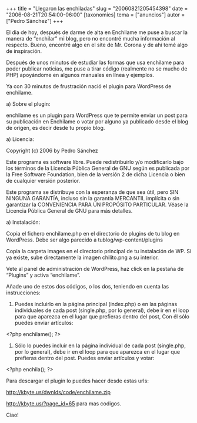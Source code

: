 +++
title = "Llegaron las enchiladas"
slug = "20060821205454398"
date = "2006-08-21T20:54:00-06:00"
[taxonomies]
tema = ["anuncios"]
autor = ["Pedro Sánchez"]
+++

El dia de hoy, después de darme de alta en Enchilame me puse a buscar la
manera de “enchilar” mi blog, pero no encontré mucha información al
respecto. Bueno, encontré algo en el site de Mr. Corona y de ahí tomé
algo de inspiración.

Después de unos minutos de estudiar las formas que usa enchilame para
poder publicar noticias, me puse a tirar código (realmente no se mucho
de PHP) apoyándome en algunos manuales en línea y ejemplos.

Ya con 30 minutos de frustración nació el plugin para WordPress de
enchilame.

<!-- more -->
a)  Sobre el plugin:

enchilame es un plugin para WordPress que te permite enviar un post para
su publicación en Enchilame o votar por alguno ya publicado desde el
blog de origen, es decir desde tu propio blog.

a)  Licencia:

Copyright (c) 2006 by Pedro Sánchez

Este programa es software libre. Puede redistribuirlo y/o modificarlo
bajo los términos de la Licencia Pública General de GNU según es
publicada por la Free Software Foundation, bien de la versión 2 de dicha
Licencia o bien de cualquier versión posterior.

Este programa se distribuye con la esperanza de que sea útil, pero SIN
NINGUNA GARANTÍA, incluso sin la garantía MERCANTIL implícita o sin
garantizar la CONVENIENCIA PARA UN PROPÓSITO PARTICULAR. Véase la
Licencia Pública General de GNU para más detalles.

a)  Instalación:

Copia el fichero enchilame.php en el directorio de plugins de tu blog en
WordPress. Debe ser algo parecido a tublog/wp-content/plugins

Copia la carpeta images en el directorio principal de tu instalación de
WP. Si ya existe, sube directamente la imagen chilito.png a su interior.

Vete al panel de administración de WordPress, haz click en la pestaña de
“Plugins” y activa “enchilame”.

Añade uno de estos dos códigos, o los dos, teniendo en cuenta las
instrucciones:

1.  Puedes incluirlo en la página principal (index.php) o en las páginas
    individuales de cada post (single.php, por lo general), debe ir en
    el loop para que aparezca en el lugar que prefieras dentro del post,
    Con él sólo puedes enviar artículos:

\<?php enchilame(); ?\>

1.  Sólo lo puedes incluir en la página individual de cada post
    (single.php, por lo general), debe ir en el loop para que aparezca
    en el lugar que prefieras dentro del post. Puedes enviar artículos y
    votar:

\<?php enchila(); ?\>

Para descargar el plugin lo puedes hacer desde estas urls:

<a href="http://kbyte.us/dwnlds/code/enchilame.zip">http://kbyte.us/dwnlds/code/enchilame.zip</a>

<a href="http://kbyte.us/?page_id=65">http://kbyte.us/?page_id=65</a>
para mas codigos.

Ciao!
